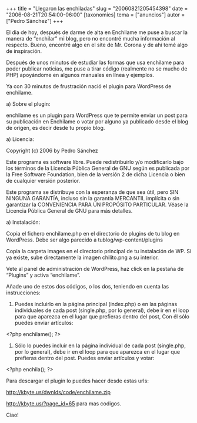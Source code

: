 +++
title = "Llegaron las enchiladas"
slug = "20060821205454398"
date = "2006-08-21T20:54:00-06:00"
[taxonomies]
tema = ["anuncios"]
autor = ["Pedro Sánchez"]
+++

El dia de hoy, después de darme de alta en Enchilame me puse a buscar la
manera de “enchilar” mi blog, pero no encontré mucha información al
respecto. Bueno, encontré algo en el site de Mr. Corona y de ahí tomé
algo de inspiración.

Después de unos minutos de estudiar las formas que usa enchilame para
poder publicar noticias, me puse a tirar código (realmente no se mucho
de PHP) apoyándome en algunos manuales en línea y ejemplos.

Ya con 30 minutos de frustración nació el plugin para WordPress de
enchilame.

<!-- more -->
a)  Sobre el plugin:

enchilame es un plugin para WordPress que te permite enviar un post para
su publicación en Enchilame o votar por alguno ya publicado desde el
blog de origen, es decir desde tu propio blog.

a)  Licencia:

Copyright (c) 2006 by Pedro Sánchez

Este programa es software libre. Puede redistribuirlo y/o modificarlo
bajo los términos de la Licencia Pública General de GNU según es
publicada por la Free Software Foundation, bien de la versión 2 de dicha
Licencia o bien de cualquier versión posterior.

Este programa se distribuye con la esperanza de que sea útil, pero SIN
NINGUNA GARANTÍA, incluso sin la garantía MERCANTIL implícita o sin
garantizar la CONVENIENCIA PARA UN PROPÓSITO PARTICULAR. Véase la
Licencia Pública General de GNU para más detalles.

a)  Instalación:

Copia el fichero enchilame.php en el directorio de plugins de tu blog en
WordPress. Debe ser algo parecido a tublog/wp-content/plugins

Copia la carpeta images en el directorio principal de tu instalación de
WP. Si ya existe, sube directamente la imagen chilito.png a su interior.

Vete al panel de administración de WordPress, haz click en la pestaña de
“Plugins” y activa “enchilame”.

Añade uno de estos dos códigos, o los dos, teniendo en cuenta las
instrucciones:

1.  Puedes incluirlo en la página principal (index.php) o en las páginas
    individuales de cada post (single.php, por lo general), debe ir en
    el loop para que aparezca en el lugar que prefieras dentro del post,
    Con él sólo puedes enviar artículos:

\<?php enchilame(); ?\>

1.  Sólo lo puedes incluir en la página individual de cada post
    (single.php, por lo general), debe ir en el loop para que aparezca
    en el lugar que prefieras dentro del post. Puedes enviar artículos y
    votar:

\<?php enchila(); ?\>

Para descargar el plugin lo puedes hacer desde estas urls:

<a href="http://kbyte.us/dwnlds/code/enchilame.zip">http://kbyte.us/dwnlds/code/enchilame.zip</a>

<a href="http://kbyte.us/?page_id=65">http://kbyte.us/?page_id=65</a>
para mas codigos.

Ciao!
